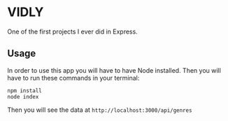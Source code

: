 # VIDLY

One of the first projects I ever did in Express. 

## Usage

In order to use this app you will have to have Node installed. Then you will have to run these commands in your terminal:

```
npm install
node index
```

Then you will see the data at ```http://localhost:3000/api/genres```      